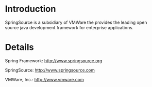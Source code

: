 # Introduction #

SpringSource is a subsidiary of VMWare the provides the leading open source java development framework for enterprise applications.


# Details #

Spring Framework: <a href='http://www.springsource.org/'><a href='http://www.springsource.org'>http://www.springsource.org</a></a>

SpringSource: <a href='http://www.springsource.com/'><a href='http://www.springsource.com'>http://www.springsource.com</a></a>

VMWare, Inc.: <a href='http://www.vmware.com/'><a href='http://www.vmware.com'>http://www.vmware.com</a></a>